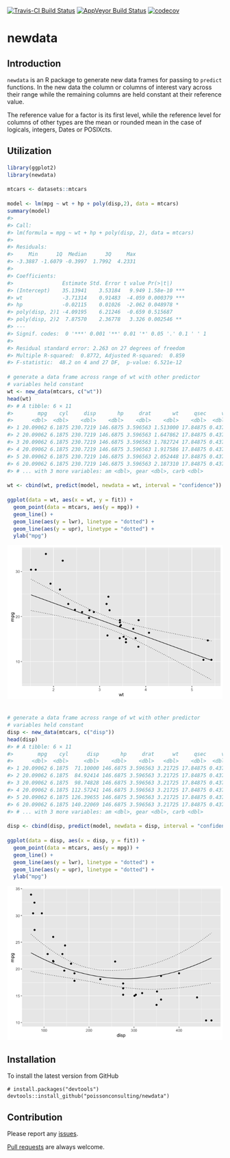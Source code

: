 
<!-- README.md is generated from README.Rmd. Please edit that file -->
[![Travis-CI Build Status](https://travis-ci.org/poissonconsulting/newdata.svg?branch=master)](https://travis-ci.org/poissonconsulting/newdata) [![AppVeyor Build Status](https://ci.appveyor.com/api/projects/status/github/poissonconsulting/newdata?branch=master&svg=true)](https://ci.appveyor.com/project/poissonconsulting/newdata) [![codecov](https://codecov.io/gh/poissonconsulting/newdata/branch/master/graph/badge.svg)](https://codecov.io/gh/poissonconsulting/newdata)

newdata
=======

Introduction
------------

`newdata` is an R package to generate new data frames for passing to `predict` functions. In the new data the column or columns of interest vary across their range while the remaining columns are held constant at their reference value.

The reference value for a factor is its first level, while the reference level for columns of other types are the mean or rounded mean in the case of logicals, integers, Dates or POSIXcts.

Utilization
-----------

``` r
library(ggplot2)
library(newdata)

mtcars <- datasets::mtcars

model <- lm(mpg ~ wt + hp + poly(disp,2), data = mtcars)
summary(model)
#> 
#> Call:
#> lm(formula = mpg ~ wt + hp + poly(disp, 2), data = mtcars)
#> 
#> Residuals:
#>     Min      1Q  Median      3Q     Max 
#> -3.3887 -1.6079 -0.3997  1.7992  4.2331 
#> 
#> Coefficients:
#>                Estimate Std. Error t value Pr(>|t|)    
#> (Intercept)    35.13941    3.53184   9.949 1.58e-10 ***
#> wt             -3.71314    0.91483  -4.059 0.000379 ***
#> hp             -0.02115    0.01026  -2.062 0.048978 *  
#> poly(disp, 2)1 -4.09195    6.21246  -0.659 0.515687    
#> poly(disp, 2)2  7.87570    2.36778   3.326 0.002546 ** 
#> ---
#> Signif. codes:  0 '***' 0.001 '**' 0.01 '*' 0.05 '.' 0.1 ' ' 1
#> 
#> Residual standard error: 2.263 on 27 degrees of freedom
#> Multiple R-squared:  0.8772, Adjusted R-squared:  0.859 
#> F-statistic:  48.2 on 4 and 27 DF,  p-value: 6.521e-12

# generate a data frame across range of wt with other predictor
# variables held constant
wt <- new_data(mtcars, c("wt"))
head(wt)
#> # A tibble: 6 × 11
#>        mpg    cyl     disp       hp     drat       wt     qsec     vs
#>      <dbl>  <dbl>    <dbl>    <dbl>    <dbl>    <dbl>    <dbl>  <dbl>
#> 1 20.09062 6.1875 230.7219 146.6875 3.596563 1.513000 17.84875 0.4375
#> 2 20.09062 6.1875 230.7219 146.6875 3.596563 1.647862 17.84875 0.4375
#> 3 20.09062 6.1875 230.7219 146.6875 3.596563 1.782724 17.84875 0.4375
#> 4 20.09062 6.1875 230.7219 146.6875 3.596563 1.917586 17.84875 0.4375
#> 5 20.09062 6.1875 230.7219 146.6875 3.596563 2.052448 17.84875 0.4375
#> 6 20.09062 6.1875 230.7219 146.6875 3.596563 2.187310 17.84875 0.4375
#> # ... with 3 more variables: am <dbl>, gear <dbl>, carb <dbl>

wt <- cbind(wt, predict(model, newdata = wt, interval = "confidence"))

ggplot(data = wt, aes(x = wt, y = fit)) + 
  geom_point(data = mtcars, aes(y = mpg)) + 
  geom_line() +
  geom_line(aes(y = lwr), linetype = "dotted") +
  geom_line(aes(y = upr), linetype = "dotted") +
  ylab("mpg")
```

![](README-unnamed-chunk-2-1.png)

``` r

# generate a data frame across range of wt with other predictor
# variables held constant
disp <- new_data(mtcars, c("disp"))
head(disp)
#> # A tibble: 6 × 11
#>        mpg    cyl      disp       hp     drat      wt     qsec     vs
#>      <dbl>  <dbl>     <dbl>    <dbl>    <dbl>   <dbl>    <dbl>  <dbl>
#> 1 20.09062 6.1875  71.10000 146.6875 3.596563 3.21725 17.84875 0.4375
#> 2 20.09062 6.1875  84.92414 146.6875 3.596563 3.21725 17.84875 0.4375
#> 3 20.09062 6.1875  98.74828 146.6875 3.596563 3.21725 17.84875 0.4375
#> 4 20.09062 6.1875 112.57241 146.6875 3.596563 3.21725 17.84875 0.4375
#> 5 20.09062 6.1875 126.39655 146.6875 3.596563 3.21725 17.84875 0.4375
#> 6 20.09062 6.1875 140.22069 146.6875 3.596563 3.21725 17.84875 0.4375
#> # ... with 3 more variables: am <dbl>, gear <dbl>, carb <dbl>

disp <- cbind(disp, predict(model, newdata = disp, interval = "confidence"))

ggplot(data = disp, aes(x = disp, y = fit)) + 
  geom_point(data = mtcars, aes(y = mpg)) + 
  geom_line() +
  geom_line(aes(y = lwr), linetype = "dotted") +
  geom_line(aes(y = upr), linetype = "dotted") +
  ylab("mpg")
```

![](README-unnamed-chunk-2-2.png)

Installation
------------

To install the latest version from GitHub

    # install.packages("devtools")
    devtools::install_github("poissonconsulting/newdata")

Contribution
------------

Please report any [issues](https://github.com/poissonconsulting/newdata/issues).

[Pull requests](https://github.com/poissonconsulting/newdata/pulls) are always welcome.
